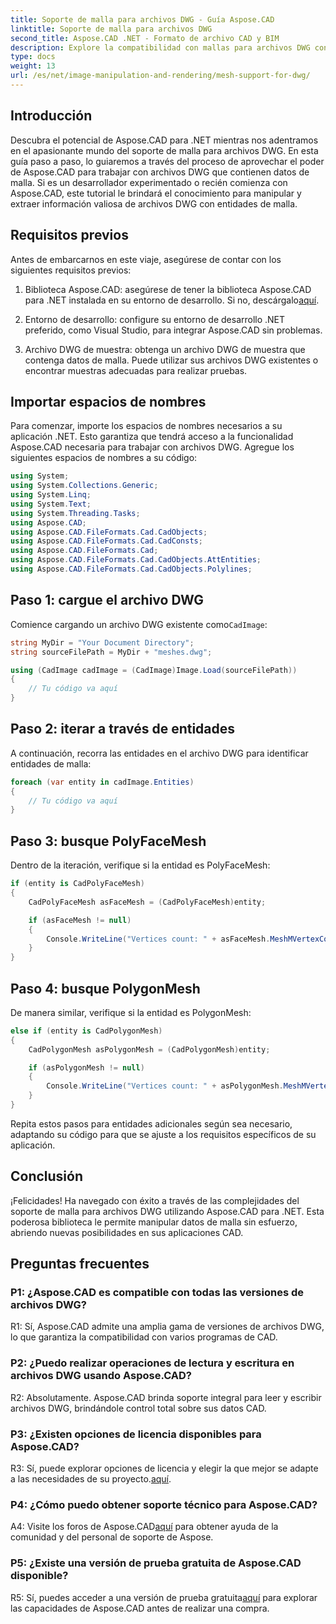```yaml
---
title: Soporte de malla para archivos DWG - Guía Aspose.CAD
linktitle: Soporte de malla para archivos DWG
second_title: Aspose.CAD .NET - Formato de archivo CAD y BIM
description: Explore la compatibilidad con mallas para archivos DWG con Aspose.CAD para .NET. Mejore sus aplicaciones CAD con potentes capacidades de manipulación de mallas.
type: docs
weight: 13
url: /es/net/image-manipulation-and-rendering/mesh-support-for-dwg/
---
```

## Introducción

Descubra el potencial de Aspose.CAD para .NET mientras nos adentramos en el apasionante mundo del soporte de malla para archivos DWG. En esta guía paso a paso, lo guiaremos a través del proceso de aprovechar el poder de Aspose.CAD para trabajar con archivos DWG que contienen datos de malla. Si es un desarrollador experimentado o recién comienza con Aspose.CAD, este tutorial le brindará el conocimiento para manipular y extraer información valiosa de archivos DWG con entidades de malla.

## Requisitos previos

Antes de embarcarnos en este viaje, asegúrese de contar con los siguientes requisitos previos:

1.  Biblioteca Aspose.CAD: asegúrese de tener la biblioteca Aspose.CAD para .NET instalada en su entorno de desarrollo. Si no, descárgalo[aquí](https://releases.aspose.com/cad/net/).

2. Entorno de desarrollo: configure su entorno de desarrollo .NET preferido, como Visual Studio, para integrar Aspose.CAD sin problemas.

3. Archivo DWG de muestra: obtenga un archivo DWG de muestra que contenga datos de malla. Puede utilizar sus archivos DWG existentes o encontrar muestras adecuadas para realizar pruebas.

## Importar espacios de nombres

Para comenzar, importe los espacios de nombres necesarios a su aplicación .NET. Esto garantiza que tendrá acceso a la funcionalidad Aspose.CAD necesaria para trabajar con archivos DWG. Agregue los siguientes espacios de nombres a su código:

```csharp
using System;
using System.Collections.Generic;
using System.Linq;
using System.Text;
using System.Threading.Tasks;
using Aspose.CAD;
using Aspose.CAD.FileFormats.Cad.CadObjects;
using Aspose.CAD.FileFormats.Cad.CadConsts;
using Aspose.CAD.FileFormats.Cad;
using Aspose.CAD.FileFormats.Cad.CadObjects.AttEntities;
using Aspose.CAD.FileFormats.Cad.CadObjects.Polylines;
```

## Paso 1: cargue el archivo DWG

 Comience cargando un archivo DWG existente como`CadImage`:

```csharp
string MyDir = "Your Document Directory";
string sourceFilePath = MyDir + "meshes.dwg";

using (CadImage cadImage = (CadImage)Image.Load(sourceFilePath))
{
    // Tu código va aquí
}
```

## Paso 2: iterar a través de entidades

A continuación, recorra las entidades en el archivo DWG para identificar entidades de malla:

```csharp
foreach (var entity in cadImage.Entities)
{
    // Tu código va aquí
}
```

## Paso 3: busque PolyFaceMesh

Dentro de la iteración, verifique si la entidad es PolyFaceMesh:

```csharp
if (entity is CadPolyFaceMesh)
{
    CadPolyFaceMesh asFaceMesh = (CadPolyFaceMesh)entity;

    if (asFaceMesh != null)
    {
        Console.WriteLine("Vertices count: " + asFaceMesh.MeshMVertexCount);
    }
}
```

## Paso 4: busque PolygonMesh

De manera similar, verifique si la entidad es PolygonMesh:

```csharp
else if (entity is CadPolygonMesh)
{
    CadPolygonMesh asPolygonMesh = (CadPolygonMesh)entity;

    if (asPolygonMesh != null)
    {
        Console.WriteLine("Vertices count: " + asPolygonMesh.MeshMVertexCount);
    }
}
```

Repita estos pasos para entidades adicionales según sea necesario, adaptando su código para que se ajuste a los requisitos específicos de su aplicación.

## Conclusión

¡Felicidades! Ha navegado con éxito a través de las complejidades del soporte de malla para archivos DWG utilizando Aspose.CAD para .NET. Esta poderosa biblioteca le permite manipular datos de malla sin esfuerzo, abriendo nuevas posibilidades en sus aplicaciones CAD.

## Preguntas frecuentes

### P1: ¿Aspose.CAD es compatible con todas las versiones de archivos DWG?

R1: Sí, Aspose.CAD admite una amplia gama de versiones de archivos DWG, lo que garantiza la compatibilidad con varios programas de CAD.

### P2: ¿Puedo realizar operaciones de lectura y escritura en archivos DWG usando Aspose.CAD?

R2: Absolutamente. Aspose.CAD brinda soporte integral para leer y escribir archivos DWG, brindándole control total sobre sus datos CAD.

### P3: ¿Existen opciones de licencia disponibles para Aspose.CAD?

 R3: Sí, puede explorar opciones de licencia y elegir la que mejor se adapte a las necesidades de su proyecto.[aquí](https://purchase.aspose.com/buy).

### P4: ¿Cómo puedo obtener soporte técnico para Aspose.CAD?

 A4: Visite los foros de Aspose.CAD[aquí](https://forum.aspose.com/c/cad/19) para obtener ayuda de la comunidad y del personal de soporte de Aspose.

### P5: ¿Existe una versión de prueba gratuita de Aspose.CAD disponible?

 R5: Sí, puedes acceder a una versión de prueba gratuita[aquí](https://releases.aspose.com/) para explorar las capacidades de Aspose.CAD antes de realizar una compra.